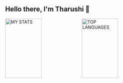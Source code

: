 ## Hello there, I'm Tharushi 👋

<!--
**tharushi-manawage/tharushi-manawage** is a ✨ _special_ ✨ repository because its `README.md` (this file) appears on your GitHub profile.

Here are some ideas to get you started:

- 🔭 I’m currently working on ...
- 🌱 I’m currently learning ...
- 👯 I’m looking to collaborate on ...
- 🤔 I’m looking for help with ...
- 💬 Ask me about ...
- 📫 How to reach me: ...
- 😄 Pronouns: ...
- ⚡ Fun fact: ...
-->

<img alt="MY STATS" align="left" width="48%" height="190px" src="https://github-readme-stats.vercel.app/api?username=tharushi-manawage&show_icons=true"/>

<img alt="TOP LANGUAGES" align="left" width="48%" height="190px" src="https://github-readme-stats.vercel.app/api/top-langs/?username=tharushi-manawage&layout=compact"/>
